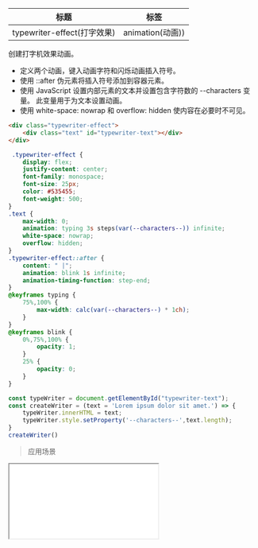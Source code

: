 | 标题                             | 标签           |
| -------------------------------- | -------------- |
| typewriter-effect(打字效果) | animation(动画)) |

创建打字机效果动画。

* 定义两个动画，键入动画字符和闪烁动画插入符号。
* 使用 ::after 伪元素将插入符号添加到容器元素。
* 使用 JavaScript 设置内部元素的文本并设置包含字符数的 --characters 变量。 此变量用于为文本设置动画。
* 使用 white-space: nowrap 和 overflow: hidden 使内容在必要时不可见。

```html
<div class="typewriter-effect">
    <div class="text" id="typewriter-text"></div>
</div>
```

```css
 .typewriter-effect {
    display: flex;
    justify-content: center;
    font-family: monospace;
    font-size: 25px;
    color: #535455;
    font-weight: 500;
}
.text {
    max-width: 0;
    animation: typing 3s steps(var(--characters--)) infinite;
    white-space: nowrap;
    overflow: hidden;
}
.typewriter-effect::after {
    content: " |";
    animation: blink 1s infinite;
    animation-timing-function: step-end;
}
@keyframes typing {
    75%,100% {
        max-width: calc(var(--characters--) * 1ch);
    }
}
@keyframes blink {
    0%,75%,100% {
        opacity: 1;
    }
    25% {
        opacity: 0;
    }
}
```

```js
const typeWriter = document.getElementById("typewriter-text");
const createWriter = (text = 'Lorem ipsum dolor sit amet.') => {
    typeWriter.innerHTML = text;
    typeWriter.style.setProperty('--characters--',text.length);
}
createWriter()
```

> 应用场景

<iframe src="codes/css/html/typewriter-effect.html"></iframe>